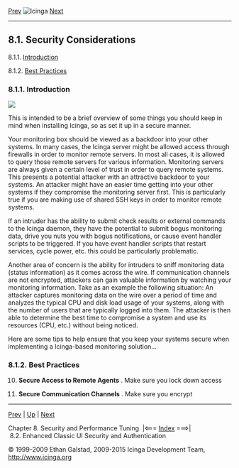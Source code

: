 [Prev](ch08.md) ![Icinga](../images/logofullsize.png "Icinga") [Next](cgisecurity.md)

* * * * *

8.1. Security Considerations
----------------------------

8.1.1. [Introduction](security.md#introduction)

8.1.2. [Best Practices](security.md#bestpractices)

### 8.1.1. Introduction

![](../images/security.png)

This is intended to be a brief overview of some things you should keep
in mind when installing Icinga, so as set it up in a secure manner.

Your monitoring box should be viewed as a backdoor into your other
systems. In many cases, the Icinga server might be allowed access
through firewalls in order to monitor remote servers. In most all cases,
it is allowed to query those remote servers for various information.
Monitoring servers are always given a certain level of trust in order to
query remote systems. This presents a potential attacker with an
attractive backdoor to your systems. An attacker might have an easier
time getting into your other systems if they compromise the monitoring
server first. This is particularly true if you are making use of shared
SSH keys in order to monitor remote systems.

If an intruder has the ability to submit check results or external
commands to the Icinga daemon, they have the potential to submit bogus
monitoring data, drive you nuts you with bogus notifications, or cause
event handler scripts to be triggered. If you have event handler scripts
that restart services, cycle power, etc. this could be particularly
problematic.

Another area of concern is the ability for intruders to sniff monitoring
data (status information) as it comes across the wire. If communication
channels are not encrypted, attackers can gain valuable information by
watching your monitoring information. Take as an example the following
situation: An attacker captures monitoring data on the wire over a
period of time and analyzes the typical CPU and disk load usage of your
systems, along with the number of users that are typically logged into
them. The attacker is then able to determine the best time to compromise
a system and use its resources (CPU, etc.) without being noticed.

Here are some tips to help ensure that you keep your systems secure when
implementing a Icinga-based monitoring solution...

### 8.1.2. Best Practices












10. **Secure Access to Remote Agents** . Make sure you lock down access

11. **Secure Communication Channels** . Make sure you encrypt


* * * * *

[Prev](ch08.md) | [Up](ch08.md) | [Next](cgisecurity.md)

Chapter 8. Security and Performance Tuning  |<=== [Index](index.md) ===>|  8.2. Enhanced Classic UI Security and Authentication

© 1999-2009 Ethan Galstad, 2009-2015 Icinga Development Team,
http://www.icinga.org
